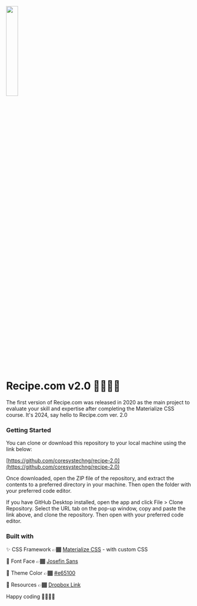 <img src="https://recipes-olive.vercel.app/img/logo.png" width="25%">

# Recipe.com v2.0 👨🏾‍🍳🍳

The first version of Recipe.com was released in 2020 as the main project to evaluate your skill and  expertise after completing the Materialize CSS course. It's 2024, say hello to Recipe.com ver. 2.0

### Getting Started
You can clone or download this repository to your local machine using the link below:

[https://github.com/coresystechng/recipe-2.0](https://github.com/coresystechng/recipe-2.0)

Once downloaded, open the ZIP file of the repository, and extract the contents to a preferred directory in your machine. Then open the folder with your preferred code editor.

If you have GitHub Desktop installed, open the app and click File > Clone Repository. 
Select the URL tab on the pop-up window, copy and paste the link above, and clone the repository. Then open with your preferred code editor.

### Built with
✨ CSS Framework 👉🏾 [Materialize CSS](https://materializecss.com/getting-started.html) - with custom CSS

📖 Font Face 👉🏾 [Josefin Sans](https://fonts.google.com/specimen/Josefin+Sans?preview.text=Recipe.com&query=Josefin&classification=Display)

🎨 Theme Color 👉🏾 [#e65100](https://htmlcolorcodes.com/hex-to-rgb/?hex=e65100)

💼 Resources 👉🏾 [Dropbox Link]([https://www.dropbox.com/scl/fi/us00zotuvnuj4ocsp6hcn/ReadME.txt?rlkey=d990qbf1gauowqkicw7ggu65u&dl=0](https://www.dropbox.com/scl/fo/gq1elhsrvu4g5kg115slr/AJ5KUywpHdZ23KNFkBFZR8Y?rlkey=q5381d172eks8ixgq22420zgs&dl=0))

Happy coding 👨🏾‍💻🚀
